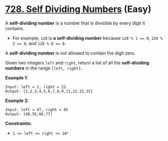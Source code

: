 # [728. Self Dividing Numbers][link] (Easy)

[link]: https://leetcode.com/problems/self-dividing-numbers/

A **self-dividing number** is a number that is divisible by every digit it contains.

- For example, `128` is **a self-dividing number** because `128 % 1 == 0`, `128 % 2 == 0`, and `128 %
8 == 0`.

A **self-dividing number** is not allowed to contain the digit zero.

Given two integers `left` and `right`, return a list of all the **self-dividing numbers** in the
range `[left, right]`.

**Example 1:**

```
Input: left = 1, right = 22
Output: [1,2,3,4,5,6,7,8,9,11,12,15,22]
```

**Example 2:**

```
Input: left = 47, right = 85
Output: [48,55,66,77]
```

**Constraints:**

- `1 <= left <= right <= 10⁴`
